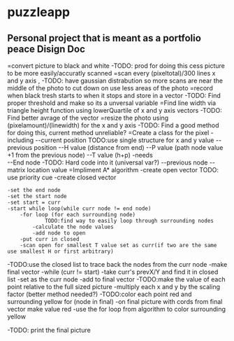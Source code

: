 # puzzleapp
Personal project that is meant as a portfolio peace
Disign Doc
------------------------------------------------

=convert picture to black and white
	-TODO: prod for doing this cess picture to be more easily/accuratly scanned
=scan every (pixeltotal)/300 lines x and y axis ,
	-TODO: have gaussian distrabution so more scans are near the middle of the photo to cut down on use less areas of the photo
	=record when black tresh starts to when it stops and store in a vector
		-TODO: Find proper threshold and make so its a unversal variable
	=Find line width via triangle height function using lowerQuartile of x and y axis vectors
		-TODO: Find better avrage of the vector
=resize the photo using (pixelamount)/(linewidth) for the x and y axis
	-TODO: Find a good method for doing this, current method unreliable?
=Create a class for the pixel
	-including
			   --current position
			   		TODO:use single structure for x and y value
			   --previous position
			   --H value (distance from end)
			   --P value (path node value +1 from the previous node)
			   --T value (h+p) 
	-needs 		
			   --End node 
			   		-TODO: Hard code into it (universal var?)
			   --previous node 
			   --matrix location value
=Impliment A* algorithm
	-create open vector
		TODO: use priority cue
	-create closed vector

	-set the end node
	-set the start node
	-set start = curr
	-start while loop(while curr node != end node)
		-for loop (for each surrounding node)
				TODO:find way to easily loop through surrounding nodes
			-calculate the node values
			-add node to open 
		-put curr in closed
		-scan open for smallest T value set as curr(if two are the same use smallest H or first arbitrary)
-TODO:use the closed list to trace back the nodes from the curr node
	-make final vector
	-while (curr != start)
		-take curr's prevX/Y and find it in closed list
		-set as the curr node
		-add to final vector
-TODO:make the value of each point relative to the full sized picture
	-multiply each x and y by the scaling factor (better method needed?)
-TODO:color each point red and surrounding yellow
	for (node in final)
		-on final picture with cords from final vector make value red
		-use the for loop from algorithm to color surrounding yellow

-TODO: print the final picture

